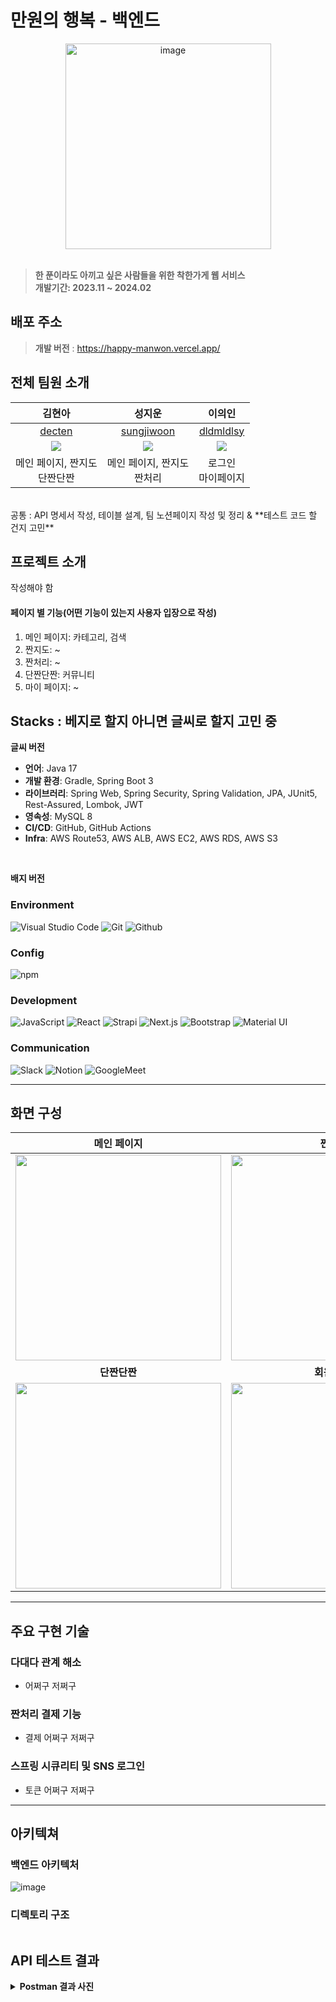 # 만원의 행복 - 백엔드

<div align="center">
<img width="329" alt="image" src="https://github.com/happymanwon/Backend/assets/52107658/b51a979e-646c-414c-93e7-277b96a39d88">
</div>
<br>

> **한 푼이라도 아끼고 싶은 사람들을 위한 착한가게 웹 서비스** <br/> **개발기간: 2023.11 ~ 2024.02**

## 배포 주소

> **개발 버전** : https://happy-manwon.vercel.app/ <br>

## 전체 팀원 소개

|                            김현아                            |                            성지운                            |                          이의인                               |
|:---------------------------------------------------------:|:---------------------------------------------------------:|:----------------------------------------------------------:|
|            [decten](https://github.com/decten)            |             [sungjiwoon](https://github.com/sungjiwoon)     |     [dldmldlsy](https://github.com/dldmldlsy)      |
| ![](https://avatars.githubusercontent.com/u/52107658?v=4) | ![](https://avatars.githubusercontent.com/u/59862752?v=4) | ![](https://avatars.githubusercontent.com/u/76683396?v=4) |
|                 메인 페이지, 짠지도 <br/>단짠단짠                |           메인 페이지, 짠지도<br/>짠처리            |                         로그인 <br> 마이페이지                         |
<br>
공통 : API 명세서 작성, 테이블 설계, 팀 노션페이지 작성 및 정리 & **테스트 코드 할 건지 고민**

## 프로젝트 소개

작성해야 함

#### 페이지 별 기능(어떤 기능이 있는지 사용자 입장으로 작성)

1. 메인 페이지: 카테고리, 검색
2. 짠지도: ~
3. 짠처리: ~
4. 단짠단짠: 커뮤니티
5. 마이 페이지: ~ 


## Stacks : 베지로 할지 아니면 글씨로 할지 고민 중

**글씨 버전**

- **언어**: Java 17
- **개발 환경**: Gradle, Spring Boot 3
- **라이브러리**: Spring Web, Spring Security, Spring Validation, JPA, JUnit5, Rest-Assured, Lombok, JWT
- **영속성**: MySQL 8
- **CI/CD**: GitHub, GitHub Actions
- **Infra**: AWS Route53, AWS ALB, AWS EC2, AWS RDS, AWS S3
  
<br>

**배지 버전**


### Environment
![Visual Studio Code](https://img.shields.io/badge/Visual%20Studio%20Code-007ACC?style=for-the-badge&logo=Visual%20Studio%20Code&logoColor=white)
![Git](https://img.shields.io/badge/Git-F05032?style=for-the-badge&logo=Git&logoColor=white)
![Github](https://img.shields.io/badge/GitHub-181717?style=for-the-badge&logo=GitHub&logoColor=white)             

### Config
![npm](https://img.shields.io/badge/npm-CB3837?style=for-the-badge&logo=npm&logoColor=white)        

### Development
![JavaScript](https://img.shields.io/badge/JavaScript-F7DF1E?style=for-the-badge&logo=Javascript&logoColor=white)
![React](https://img.shields.io/badge/React-20232A?style=for-the-badge&logo=react&logoColor=61DAFB)
![Strapi](https://img.shields.io/badge/Strapi-2F2E8B?style=for-the-badge&logo=Strapi&logoColor=white)
![Next.js](https://img.shields.io/badge/Next.js-000000?style=for-the-badge&logo=Next.js&logoColor=white)
![Bootstrap](https://img.shields.io/badge/Bootstrap-7952B3?style=for-the-badge&logo=Bootstrap&logoColor=white)
![Material UI](https://img.shields.io/badge/Material%20UI-007FFF?style=for-the-badge&logo=MUI&logoColor=white)

### Communication
![Slack](https://img.shields.io/badge/Slack-4A154B?style=for-the-badge&logo=Slack&logoColor=white)
![Notion](https://img.shields.io/badge/Notion-000000?style=for-the-badge&logo=Notion&logoColor=white)
![GoogleMeet](https://img.shields.io/badge/GoogleMeet-00897B?style=for-the-badge&logo=Google%20Meet&logoColor=white)

---
## 화면 구성 

| 메인 페이지  |  짠지도   | 짠처리 | 
| :-------------------------------------------: | :------------: |:------------: |
|  <img width="329" src="https://github.com/happymanwon/Backend/assets/52107658/bee4443e-0e11-4435-ae80-7210cc3b73d5"/> |  <img width="329" src="https://github.com/happymanwon/Backend/assets/52107658/00dbad2f-3edc-462c-b4c0-28869e967258"/>|   <img width="329" src="https://github.com/happymanwon/Backend/assets/52107658/b257a031-9982-46c4-8101-40eba09e7ddc"/>| 
|  **단짠단짠**   |  **회원 가입**   |   **마이 페이지**   | 
| <img width="329" src="https://github.com/happymanwon/Backend/assets/52107658/6f6eb114-5982-413d-b31c-7d0245cf1f61"/>   |  <img width="329" src="https://github.com/happymanwon/Backend/assets/52107658/bf795fff-a4ee-4a6c-bd28-48caa7e823c9"/>     | <img width="329" src="https://github.com/happymanwon/Backend/assets/52107658/f866ba24-2c44-4ea1-9faf-1fc3bf332be6"/>


---
## 주요 구현 기술

### 다대다 관계 해소
- 어쩌구 저쩌구

### 짠처리 결제 기능
- 결제 어쩌구 저쩌구

### 스프링 시큐리티 및 SNS 로그인
- 토큰 어쩌구 저쩌구

---
## 아키텍쳐
### 백엔드 아키텍처
![image](https://github.com/happymanwon/Backend/assets/52107658/1ea8ab5b-6046-4b7c-8642-a0fb82e144fe)

### 디렉토리 구조
```

```

## API 테스트 결과
<details>
<summary><b>Postman 결과 사진</b></summary>

### 가게 조회

----
</details>
